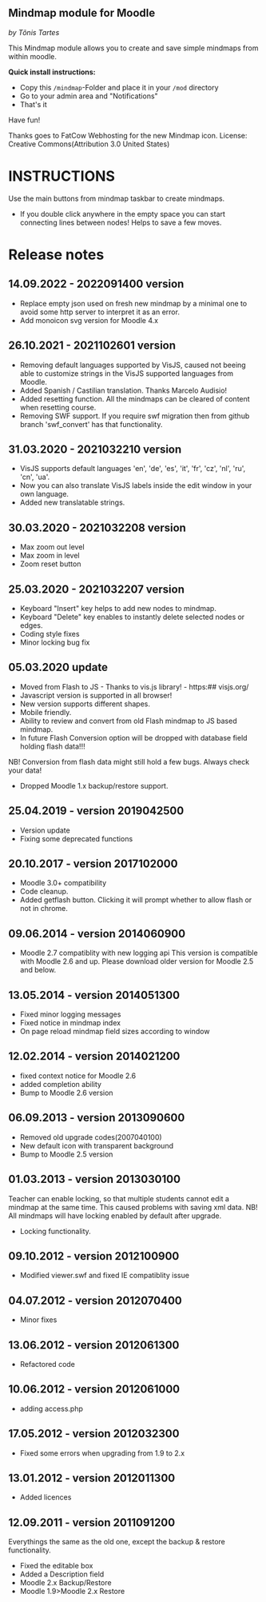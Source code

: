Mindmap module for Moodle
------------------------
*by Tõnis Tartes*

This Mindmap module allows you to create and save simple mindmaps from within moodle.

**Quick install instructions:**

- Copy this `/mindmap`-Folder and place it in your `/mod` directory
- Go to your admin area and "Notifications"
- That's it

Have fun!

Thanks goes to FatCow Webhosting for the new Mindmap icon.
License: Creative Commons(Attribution 3.0 United States)

# INSTRUCTIONS
Use the main buttons from mindmap taskbar to create mindmaps.

+ If you double click anywhere in the empty space you can start connecting lines between nodes! Helps to save a few moves.

# Release notes
## 14.09.2022 - 2022091400 version
+ Replace empty json used on fresh new mindmap by a minimal one to avoid some http server to interpret it as an error.
+ Add monoicon svg version for Moodle 4.x


## 26.10.2021 - 2021102601 version
+ Removing default languages supported by VisJS, caused not beeing able to customize strings in the VisJS supported languages from Moodle.
+ Added Spanish / Castilian translation. Thanks Marcelo Audisio!
+ Added resetting function. All the mindmaps can be cleared of content when resetting course.
+ Removing SWF support. If you require swf migration then from github branch 'swf_convert' has that functionality.

## 31.03.2020 - 2021032210 version
+ VisJS supports default languages 'en', 'de', 'es', 'it', 'fr', 'cz', 'nl', 'ru', 'cn', 'ua'.
+ Now you can also translate VisJS labels inside the edit window in your own language.
+ Added new translatable strings.

## 30.03.2020 - 2021032208 version
+ Max zoom out level
+ Max zoom in level
+ Zoom reset button

## 25.03.2020 - 2021032207 version
+ Keyboard "Insert" key helps to add new nodes to mindmap.
+ Keyboard "Delete" key enables to instantly delete selected nodes or edges.
+ Coding style fixes
+ Minor locking bug fix

## 05.03.2020 update
+ Moved from Flash to JS - Thanks to vis.js library! - https:## visjs.org/
+ Javascript version is supported in all browser!
+ New version supports different shapes.
+ Mobile friendly.
+ Ability to review and convert from old Flash mindmap to JS based mindmap.
+ In future Flash Conversion option will be dropped with database field holding flash data!!!

NB! Conversion from flash data might still hold a few bugs. Always check your data!

- Dropped Moodle 1.x backup/restore support.


## 25.04.2019 - version 2019042500
+ Version update
+ Fixing some deprecated functions

## 20.10.2017 - version 2017102000
+ Moodle 3.0+ compatibility
+ Code cleanup.
+ Added getflash button. Clicking it will prompt whether to allow flash or not in chrome.

## 09.06.2014 - version 2014060900
+ Moodle 2.7 compatiblity with new logging api
This version is compatible with Moodle 2.6 and up.
Please download older version for Moodle 2.5 and below.

## 13.05.2014 - version 2014051300
+ Fixed minor logging messages
+ Fixed notice in mindmap index
+ On page reload mindmap field sizes according to window

## 12.02.2014 - version 2014021200
+ fixed context notice for Moodle 2.6
+ added completion ability
+ Bump to Moodle 2.6 version

## 06.09.2013 - version 2013090600
+ Removed old upgrade codes(2007040100)
+ New default icon with transparent background
+ Bump to Moodle 2.5 version

## 01.03.2013 - version 2013030100
Teacher can enable locking, so that multiple students cannot edit a mindmap at the same time.
This caused problems with saving xml data.
NB! All mindmaps will have locking enabled by default after upgrade.
+ Locking functionality.

## 09.10.2012 - version 2012100900
+ Modified viewer.swf and fixed IE compatiblity issue

## 04.07.2012 - version 2012070400
+ Minor fixes

## 13.06.2012 - version 2012061300
+ Refactored code

## 10.06.2012 - version 2012061000
+ adding access.php

## 17.05.2012 - version 2012032300
+ Fixed some errors when upgrading from 1.9 to 2.x

## 13.01.2012 - version 2012011300
+ Added licences

## 12.09.2011 - version 2011091200
Everythings the same as the old one, except the backup & restore functionality.

+ Fixed the editable box
+ Added a Description field
+ Moodle 2.x Backup/Restore
+ Moodle 1.9>Moodle 2.x Restore
